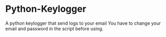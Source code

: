 # Python-Keylogger
A python keylogger that send logs to your email
You have to change your email and password in the script before using.
